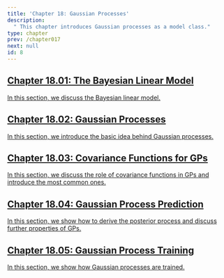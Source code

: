 ```yaml
---
title: 'Chapter 18: Gaussian Processes'
description:
  " This chapter introduces Gaussian processes as a model class." 
type: chapter
prev: /chapter017
next: null
id: 8
---
```



<section class="c72e2d57">
  <h2 class="_5e0ebe7a">
  <a class="_46224d00 _7e2d93b5" href="/chapter18-01-gp-bayes-lm">Chapter 18.01: The Bayesian Linear Model</a>

  </h2>
  <p class="de526628">
  <a class="_46224d00 _7e2d93b5" href="/chapter18-01-gp-bayes-lm"> In this section, we discuss the Bayesian linear model. </a>
  </p>
</section>





<section class="c72e2d57">
  <h2 class="_5e0ebe7a">
  <a class="_46224d00 _7e2d93b5" href="/chapter18-02-gp-basic">Chapter 18.02: Gaussian Processes</a>

  </h2>
  <p class="de526628">
  <a class="_46224d00 _7e2d93b5" href="/chapter18-02-gp-basic"> In this section, we introduce the basic idea behind Gaussian processes. </a>
  </p>
</section>





<section class="c72e2d57">
  <h2 class="_5e0ebe7a">
  <a class="_46224d00 _7e2d93b5" href="/chapter18-03-gp-covariance">Chapter 18.03: Covariance Functions for GPs</a>

  </h2>
  <p class="de526628">
  <a class="_46224d00 _7e2d93b5" href="/chapter18-03-gp-covariance"> In this section, we discuss the role of covariance functions in GPs and introduce the most common ones. </a>
  </p>
</section>





<section class="c72e2d57">
  <h2 class="_5e0ebe7a">
  <a class="_46224d00 _7e2d93b5" href="/chapter18-04-gp-prediction">Chapter 18.04: Gaussian Process Prediction</a>

  </h2>
  <p class="de526628">
  <a class="_46224d00 _7e2d93b5" href="/chapter18-04-gp-prediction"> In this section, we show how to derive the posterior process and discuss further properties of GPs. </a>
  </p>
</section>





<section class="c72e2d57">
  <h2 class="_5e0ebe7a">
  <a class="_46224d00 _7e2d93b5" href="/chapter18-05-gp-training">Chapter 18.05: Gaussian Process Training</a>

  </h2>
  <p class="de526628">
  <a class="_46224d00 _7e2d93b5" href="/chapter18-05-gp-training"> In this section, we show how Gaussian processes are trained. </a>
  </p>
</section>





